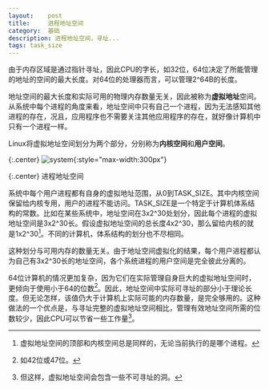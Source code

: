 ```yaml
---
layout:    post
title:     进程地址空间
category:  基础
description: 进程地址空间，寻址...
tags: task_size
---
```

由于内存区域是通过指针寻址，因此CPU的字长，如32位，64位决定了所能管理的地址的空间的最大长度。对64位的处理器而言，可以管理2^64B的长度。

地址空间的最大长度和实际可用的物理内存数量无关，因此被称为**虚拟地址**空间。从系统中每个进程的角度来看，地址空间中只有自己一个进程，因为无法感知其他进程的存在，况且，应用程序也不需要关注其他应用程序的存在，就好像计算机中只有一个进程一样。

Linux将虚拟地址空间划分为两个部分，分别称为**内核空间**和**用户空间**。

{:.center}
![system](/blog/images/task-size.png){:style="max-width:300px"}

{:.center}
进程地址空间

系统中每个用户进程都有自身的虚拟地址范围，从0到TASK\_SIZE。其中内核空间保留给内核专用，用户的进程不能访问。TASK\_SIZE是一个特定于计算机体系结构的常数。比如在某些系统中，地址空间在3x2^30处划分，因此每个进程的虚拟地址空间是3x2^30长。假设虚拟地址空间的总长度4x2^30，那么留给内核的就是1x2^30[^1]。不同的计算机，体系结构的划分也不尽相同。

这种划分与可用内存的数量无关。由于地址空间虚拟化的结果，每个用户进程都认为自己有3x2^30长的地址空间，各个系统进程的用户空间是完全彼此分离的。

[^1]: 虚拟地址空间的顶部和内核空间总是同样的，无论当前执行的是哪个进程。

64位计算机的情况更加复杂，因为它们在实际管理自身巨大的虚拟地址空间时，更倾向于使用小于64的位数[^2]。因此，地址空间中实际可寻址的部分小于理论长度。但无论怎样，该值仍大于计算机上实际可能的内存数量，是完全够用的。这种做法的一个优点是，与寻址完整的虚拟地址空间相比，管理有效地址空间所需的位数较少，因此CPU可以节省一些工作量[^3]。

[^2]: 如42位或47位。

[^3]: 但这样，虚拟地址空间会包含一些不可寻址的洞。